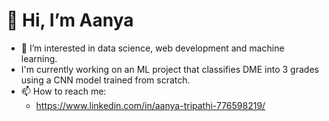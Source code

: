# 👋 Hi, I’m Aanya
- 👀 I’m interested in data science, web development and machine learning.
- I'm currently working on an ML project that classifies DME into 3 grades using a CNN model trained from scratch.
- 📫 How to reach me:
  - https://www.linkedin.com/in/aanya-tripathi-776598219/
    

<!---
aanyatr/aanyatr is a ✨ special ✨ repository because its `README.md` (this file) appears on your GitHub profile.
You can click the Preview link to take a look at your changes.
--->
